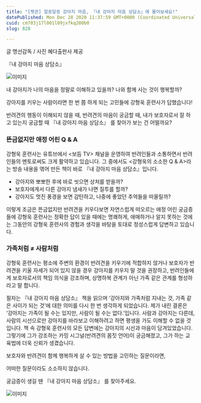 ```yaml
---
title: "[펫콘] 알쏭달쏭 강아지 마음, 『내 강아지 마음 상담소』에 물어보세요!"
datePublished: Mon Dec 28 2020 11:37:59 GMT+0000 (Coordinated Universal Time)
cuid: cm703j17l001l09jxfkq200b0
slug: 828

---
```



글 명선감독 / 사진 혜다출판사 제공

『내 강아지 마음 상담소』

![이미지](https://cdn.hashnode.com/res/hashnode/image/upload/v1739255009962/cf8ef16a-4ff3-4605-945d-4519ea5e7cc8.png)

내 강아지가 나의 마음을 정말로 이해하고 있을까? 나와 함께 사는 것이 행복할까?

강아지를 키우는 사람이라면 한 번 쯤 하게 되는 고민들에 강형욱 훈련사가 답했습니다!

반려견의 행동이 이해되지 않을 때, 반려견의 마음이 궁금할 때, 내가 보호자로서 잘 하고 있는지 궁금할 때 『내 강아지 마음 상담소』 를 찾아가 보는 건 어떨까요?

### 뜬금없지만 애정 어린 Q & A

강형욱 훈련사는 유튜브에서 <보듬 TV> 채널을 운영하여 반려인들과 소통하면서 반려인들의 멘토로써도 크게 활약하고 있습니다. 그 중에서도 <강형욱의 소소한 Q & A>라는 방송 내용을 엮어 만든 책이 바로 『내 강아지 마음 상담소』입니다.

- 강아지와 뽀뽀한 후에 바로 씻으면 상처를 받을까?
- 보호자에게서 다른 강아지 냄새가 나면 질투를 할까?
- 강아지도 멋진 풍경을 보면 감탄하고, 나중에 좋았던 추억들을 떠올릴까?

이렇게 조금은 뜬금없지만 반려견을 키우다보면 자연스럽게 떠오르는 애정 어린 궁금증들에 강형욱 훈련사는 정확한 답이 있을 때에는 명쾌하게, 애매하거나 알지 못하는 것에는 그동안의 강형욱 훈련사의 경험과 생각을 바탕을 토대로 정성스럽게 답변하고 있습니다.

### 가족처럼 ≠ 사람처럼

강형욱 훈련사는 평소에 주변의 환경이 반려견을 키우기에 적합하지 않거나 보호자가 반려견을 키울 자세가 되어 있지 않을 경우 강아지를 키우지 말 것을 권장하고, 반려인들에게 보호자로서의 책임 의식을 강조하며, 상명하복 관계가 아닌 가족 같은 관계를 형성하라고 말 합니다.

필자는 『내 강아지 마음 상담소』 책을 읽으며 ‘강아지와 가족처럼 지내는 것, 가족 같은 사이가 되는 것’에 대한 의미를 다시 한 번 생각하게 되었습니다. 제가 내린 결론은 ‘강아지는 가족이 될 수는 있지만, 사람이 될 수는 없다.’입니다. 사람과 강아지는 다른데, 사람의 시선으로만 강아지를 바라보고 이해하려고 하면 평생을 가도 이해할 수 없을 것입니다. 책 속 강형욱 훈련사의 모든 답변에는 강아지의 시선과 마음이 담겨있었습니다. 그렇기에 그가 강조하는 카밍 시그널(반려견의 몸짓 언어)이 궁금해졌고, 그가 하는 교육법에 더욱 신뢰가 생겼습니다.

보호자와 반려견이 함께 행복하게 살 수 있는 방법을 고민하는 질문이라면,

어떠한 질문이라도 소소하지 않습니다.

궁금증이 생길 땐 『내 강아지 마음 상담소』 를 찾아주세요.

![이미지](https://cdn.hashnode.com/res/hashnode/image/upload/v1739255011750/706c7821-fd53-45ab-a5a4-b7fe18f378d2.jpeg)